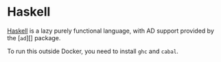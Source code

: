 # Haskell

[Haskell][] is a lazy purely functional language, with AD support
provided by the [`ad`][] package.

To run this outside Docker, you need to install `ghc` and `cabal`.

[haskell]: https://haskell.org/
[ad]: https://hackage.haskell.org/package/ad
